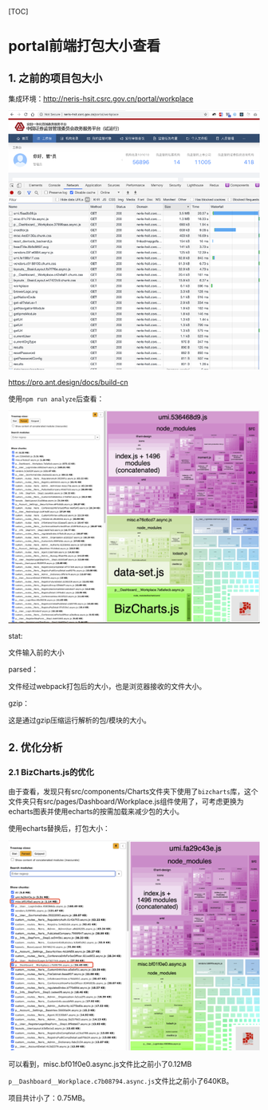 [TOC]



# portal前端打包大小查看



## 1. 之前的项目包大小



集成环境：http://neris-hsit.csrc.gov.cn/portal/workplace

![](./img/021-build.png)



https://pro.ant.design/docs/build-cn

使用`npm run analyze`后查看：

![](./img/022-build.png)

stat:

文件输入前的大小

parsed：

文件经过webpack打包后的大小，也是浏览器接收的文件大小。

gzip：

这是通过gzip压缩运行解析的包/模块的大小。



## 2. 优化分析

### 2.1 BizCharts.js的优化

由于查看，发现只有src/components/Charts文件夹下使用了`bizcharts`库，这个文件夹只有src/pages/Dashboard/Workplace.js组件使用了，可考虑更换为echarts图表并使用echarts的按需加载来减少包的大小。

使用echarts替换后，打包大小：

![](./img/023-build.png)

可以看到，misc.bf01f0e0.async.js文件比之前小了0.12MB

`p__Dashboard__Workplace.c7b08794.async.js`文件比之前小了640KB。

项目共计小了：0.75MB。

